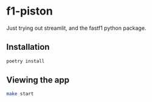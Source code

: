 # f1-piston

Just trying out streamlit, and the fastf1 python package.

## Installation

```bash
poetry install
```

## Viewing the app

```bash
make start
```